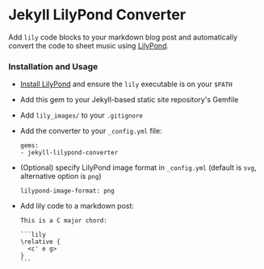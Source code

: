 # Jekyll LilyPond Converter

Add `lily` code blocks to your markdown blog post and automatically convert the code to sheet music using [LilyPond][].

### Installation and Usage

- [Install LilyPond][] and ensure the `lily` executable is on your `$PATH`
- Add this gem to your Jekyll-based static site repository's Gemfile
- Add `lily_images/` to your `.gitignore`
- Add the converter to your `_config.yml` file:

      gems:
      - jekyll-lilypond-converter

- (Optional) specify LilyPond image format in `_config.yml` (default is `svg`, alternative option is `png`)

      lilypond-image-format: png

- Add lily code to a markdown post:

      This is a C major chord:

      ```lily
      \relative {
        <c' e g>
      }
      ```


[LilyPond]: http://lilypond.org/
[Install LilyPond]: http://lilypond.org/download.html
